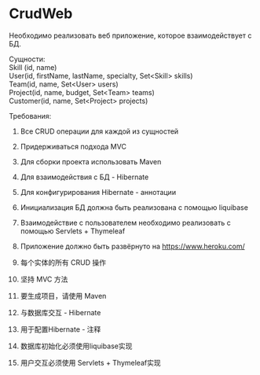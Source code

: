 # CrudWeb
Необходимо реализовать веб приложение, которое взаимодействует с БД.

Сущности:   
Skill (id, name)    
User(id, firstName, lastName, specialty, Set\<Skill> skills)  
Team(id, name, Set\<User> users)  
Project(id, name, budget, Set\<Team> teams)    
Customer(id, name, Set\<Project> projects)   

Требования:
 
1. Все CRUD операции для каждой из сущностей    
2. Придерживаться подхода MVC   
3. Для сборки проекта использовать Maven    
4. Для взаимодействия с БД - Hibernate  
5. Для конфигурирования Hibernate - аннотации   
6. Инициализация БД должна быть реализована с помощью liquibase
7. Взаимодействие с пользователем необходимо реализовать с помощью Servlets + Thymeleaf 
8. Приложение должно быть развёрнуто на https://www.heroku.com/

1. 每个实体的所有 CRUD 操作
2. 坚持 MVC 方法
3. 要生成项目，请使用 Maven
4. 与数据库交互 - Hibernate
5. 用于配置Hibernate - 注释
6. 数据库初始化必须使用liquibase实现
7. 用户交互必须使用 Servlets + Thymeleaf实现 
